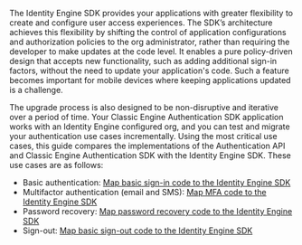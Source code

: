 
The Identity Engine SDK provides your applications with greater flexibility to create and configure user access experiences. The SDK’s architecture achieves this flexibility by shifting the control of application configurations and authorization policies to the org administrator, rather than requiring the developer to make updates at the code level. It enables a pure policy-driven design that accepts new functionality, such as adding additional sign-in factors, without the need to update your application's code. Such a feature becomes important for mobile devices where keeping applications updated is a challenge.

The upgrade process is also designed to be non-disruptive and iterative over a period of time. Your Classic Engine Authentication SDK application works with an Identity Engine configured org, and you can test and migrate your authentication use cases incrementally. Using the most critical use cases, this guide compares the implementations of the Authentication API and Classic Engine Authentication SDK with the Identity Engine SDK. These use cases are as follows:

- Basic authentication: [Map basic sign-in code to the Identity Engine SDK](#map-basic-sign-in-code-to-the-identity-engine-sdk)
- Multifactor authentication (email and SMS): [Map MFA code to the Identity Engine SDK](#map-mfa-code-to-the-identity-engine-sdk)
- Password recovery: [Map password recovery code to the Identity Engine SDK](#map-password-recovery-code-to-the-identity-engine-sdk)
- Sign-out: [Map basic sign-out code to the Identity Engine SDK](#map-basic-sign-out-code-to-the-identity-engine-sdk)
